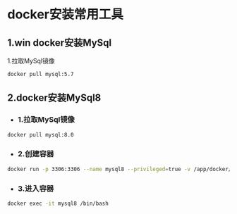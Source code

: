 # docker安装常用工具

## 1.win docker安装MySql

  1.拉取MySql镜像

  ```cmd
  docker pull mysql:5.7
  ```

## 2.docker安装MySql8

- ### 1.拉取MySql镜像

```bash
docker pull mysql:8.0
```

- ### 2.创建容器

```bash
docker run -p 3306:3306 --name mysql8 --privileged=true -v /app/docker/mysql/log:/var/log/mysql -v /app/docker/mysql/data:/var/lib/mysql -v /app/docker/mysql/conf:/etc/mysql -v /app/docker/mysql/mysql-files:/var/lib/mysql-files -e MYSQL_ROOT_PASSWORD=root -d mysql:8
```

- ### 3.进入容器

```bash
docker exec -it mysql8 /bin/bash
```
